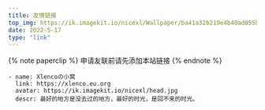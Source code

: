 ```yaml
---
title: 友情链接
top_img: https://ik.imagekit.io/nicexl/Wallpaper/ba41a32b219e4b40ad055bbb52935896_Y0819msuI.jpg
date: 2022-5-17
type: "link"
---
```


{% note paperclip %}
申请友联前请先添加本站链接
{% endnote %}

```
- name: Xlencoの小窝
  link: https://xlenco.eu.org
  avatar: https://ik.imagekit.io/nicexl/head.jpg
  descr: 最好的地方是没去过的地方，最好的时光，是回不来的时光。
```

